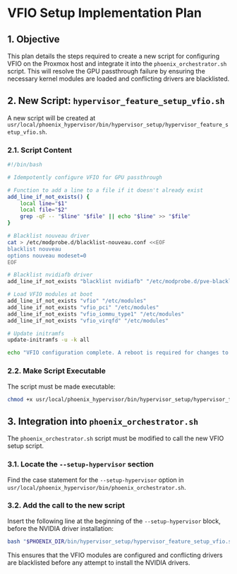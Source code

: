 # VFIO Setup Implementation Plan

## 1. Objective

This plan details the steps required to create a new script for configuring VFIO on the Proxmox host and integrate it into the `phoenix_orchestrator.sh` script. This will resolve the GPU passthrough failure by ensuring the necessary kernel modules are loaded and conflicting drivers are blacklisted.

## 2. New Script: `hypervisor_feature_setup_vfio.sh`

A new script will be created at `usr/local/phoenix_hypervisor/bin/hypervisor_setup/hypervisor_feature_setup_vfio.sh`.

### 2.1. Script Content

```bash
#!/bin/bash

# Idempotently configure VFIO for GPU passthrough

# Function to add a line to a file if it doesn't already exist
add_line_if_not_exists() {
    local line="$1"
    local file="$2"
    grep -qF -- "$line" "$file" || echo "$line" >> "$file"
}

# Blacklist nouveau driver
cat > /etc/modprobe.d/blacklist-nouveau.conf <<EOF
blacklist nouveau
options nouveau modeset=0
EOF

# Blacklist nvidiafb driver
add_line_if_not_exists "blacklist nvidiafb" "/etc/modprobe.d/pve-blacklist.conf"

# Load VFIO modules at boot
add_line_if_not_exists "vfio" "/etc/modules"
add_line_if_not_exists "vfio_pci" "/etc/modules"
add_line_if_not_exists "vfio_iommu_type1" "/etc/modules"
add_line_if_not_exists "vfio_virqfd" "/etc/modules"

# Update initramfs
update-initramfs -u -k all

echo "VFIO configuration complete. A reboot is required for changes to take effect."
```

### 2.2. Make Script Executable

The script must be made executable:
```bash
chmod +x usr/local/phoenix_hypervisor/bin/hypervisor_setup/hypervisor_feature_setup_vfio.sh
```

## 3. Integration into `phoenix_orchestrator.sh`

The `phoenix_orchestrator.sh` script must be modified to call the new VFIO setup script.

### 3.1. Locate the `--setup-hypervisor` section

Find the case statement for the `--setup-hypervisor` option in `usr/local/phoenix_hypervisor/bin/phoenix_orchestrator.sh`.

### 3.2. Add the call to the new script

Insert the following line at the beginning of the `--setup-hypervisor` block, before the NVIDIA driver installation:

```bash
bash "$PHOENIX_DIR/bin/hypervisor_setup/hypervisor_feature_setup_vfio.sh"
```

This ensures that the VFIO modules are configured and conflicting drivers are blacklisted before any attempt to install the NVIDIA drivers.
